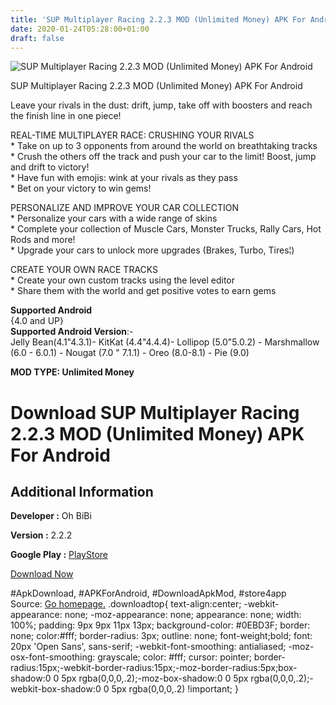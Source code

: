 ```yaml
---
title: 'SUP Multiplayer Racing 2.2.3 MOD (Unlimited Money) APK For Android'
date: 2020-01-24T05:28:00+01:00
draft: false
---
```


![SUP Multiplayer Racing 2.2.3 MOD (Unlimited Money) APK For Android](https://i2.wp.com/apkhome.net/wp-content/uploads/2020/01/SUP-Multiplayer-Racing-2.2.3-MOD-Unlimited-Money.jpg "SUP Multiplayer Racing 2.2.3 MOD (Unlimited Money) APK For Android")

  

SUP Multiplayer Racing 2.2.3 MOD (Unlimited Money) APK For Android

Leave your rivals in the dust: drift, jump, take off with boosters and reach the finish line in one piece!

REAL-TIME MULTIPLAYER RACE: CRUSHING YOUR RIVALS  
\* Take on up to 3 opponents from around the world on breathtaking tracks  
\* Crush the others off the track and push your car to the limit! Boost, jump and drift to victory!  
\* Have fun with emojis: wink at your rivals as they pass  
\* Bet on your victory to win gems!

PERSONALIZE AND IMPROVE YOUR CAR COLLECTION  
\* Personalize your cars with a wide range of skins  
\* Complete your collection of Muscle Cars, Monster Trucks, Rally Cars, Hot Rods and more!  
\* Upgrade your cars to unlock more upgrades (Brakes, Turbo, Tires¦)

CREATE YOUR OWN RACE TRACKS  
\* Create your own custom tracks using the level editor  
\* Share them with the world and get positive votes to earn gems

**Supported Android**  
{4.0 and UP}  
**Supported Android Version**:-  
Jelly Bean(4.1"4.3.1)- KitKat (4.4"4.4.4)- Lollipop (5.0"5.0.2) - Marshmallow (6.0 - 6.0.1) - Nougat (7.0 " 7.1.1) - Oreo (8.0-8.1) - Pie (9.0)

**MOD TYPE: Unlimited Money**

Download SUP Multiplayer Racing 2.2.3 MOD (Unlimited Money) APK For Android
===========================================================================

Additional Information
----------------------

**Developer :** Oh BiBi

**Version :** 2.2.2

**Google Play :** [PlayStore](https://play.google.com/store/apps/details?id=com.ohbibi.sup)

  

[Download Now](https://store4app.co/post/sup-multiplayer-racing-2-2-3-mod-unlimited-money-apk-for-android_1579778377)

  
#ApkDownload, #APKForAndroid, #DownloadApkMod, #store4app  
Source: [Go homepage.](https://store4app.co/post/sup-multiplayer-racing-2-2-3-mod-unlimited-money-apk-for-android_1579778377) .downloadtop{ text-align:center; -webkit-appearance: none; -moz-appearance: none; appearance: none; width: 100%; padding: 9px 9px 11px 13px; background-color: #0EBD3F; border: none; color:#fff; border-radius: 3px; outline: none; font-weight;bold; font: 20px 'Open Sans', sans-serif; -webkit-font-smoothing: antialiased; -moz-osx-font-smoothing: grayscale; color: #fff; cursor: pointer; border-radius:15px;-webkit-border-radius:15px;-moz-border-radius:5px;box-shadow:0 0 5px rgba(0,0,0,.2);-moz-box-shadow:0 0 5px rgba(0,0,0,.2);-webkit-box-shadow:0 0 5px rgba(0,0,0,.2) !important; }